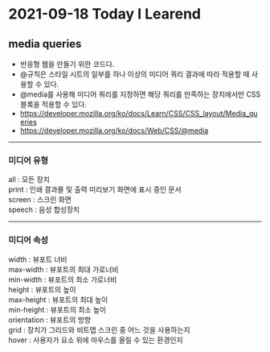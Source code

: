 # 2021-09-18 Today I Learend

## media queries
* 반응형 웹을 만들기 위한 코드다.
* @규칙은 스타일 시트의 일부를 하나 이상의 미디어 쿼리 결과에 따라 적용할 때 사용할 수 있다.
* @media를 사용해 미디어 쿼리를 지정하면 해당 쿼리를 만족하는 장치에서만 CSS 블록을 적용할 수 있다.
* https://developer.mozilla.org/ko/docs/Learn/CSS/CSS_layout/Media_queries
* https://developer.mozilla.org/ko/docs/Web/CSS/@media

***
### 미디어 유형
all : 모든 장치   
print : 인쇄 결과물 및 출력 미리보기 화면에 표시 중인 문서   
screen : 스크린 화면   
speech : 음성 합성장치   
***
### 미디어 속성
width : 뷰포트 너비   
max-width : 뷰포트의 최대 가로너비   
min-width : 뷰포트의 최소 가로너비   
height : 뷰포트의 높이   
max-height : 뷰포트의 최대 높이  
min-height : 뷰포트의 최소 높이   
orientation : 뷰포트의 방향   
grid : 장치가 그리드와 비트맵 스크린 중 어느 것을 사용하는지   
hover : 사용자가 요소 위에 마우스를 올릴 수 있는 환경인지   
